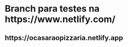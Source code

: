 <h1>Branch para testes na https://www.netlify.com/</h1>

<h2>https://ocasaraopizzaria.netlify.app</h2>



